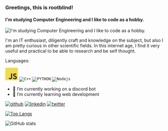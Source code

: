### Greetings, this is rootblind! 
#### I'm studying Computer Engineering and I like to code as a hobby.
![I'm studying Computer Engineering and I like to code as a hobby.](https://i.ibb.co/HFSYFj6/ompu.png)

I'm an IT enthusiast, diligently craft and knowledge on the subject, but also I am pretty curious in other scientific fields. In this internet age, I find it very useful and practical to be able to research and be self thought.

Languages: 

<code><img height="40" alt="javascript" src="https://raw.githubusercontent.com/github/explore/80688e429a7d4ef2fca1e82350fe8e3517d3494d/topics/javascript/javascript.png"></code>
<code><img height="40" alt="C++" src="https://upload.wikimedia.org/wikipedia/commons/thumb/1/18/ISO_C%2B%2B_Logo.svg/800px-ISO_C%2B%2B_Logo.svg.png"></code>
<code><img height="40" alt="PYTHON" src="https://upload.wikimedia.org/wikipedia/commons/thumb/c/c3/Python-logo-notext.svg/182px-Python-logo-notext.svg.png"></code>
<code><img height="40" alt="Nodejs" src="https://i.ibb.co/Z8Lp5cb/d.png"></code>

- 🔭 I’m currently working on a discord bot 
- 🌱 I’m currently learning web development 


[<img src='https://cdn.jsdelivr.net/npm/simple-icons@3.0.1/icons/github.svg' alt='github' height='40'>](https://github.com/rootblind)  [<img src='https://cdn.jsdelivr.net/npm/simple-icons@3.0.1/icons/linkedin.svg' alt='linkedin' height='40'>](https://www.linkedin.com/in/grecu-ionut-catalin/)  [<img src='https://cdn.jsdelivr.net/npm/simple-icons@3.0.1/icons/twitter.svg' alt='twitter' height='40'>](https://twitter.com/rootblind)  

[![Top Langs](https://github-readme-stats.vercel.app/api/top-langs/?username=rootblind)](https://github.com/anuraghazra/github-readme-stats)

![GitHub stats](https://github-readme-stats.vercel.app/api?username=rootblind&show_icons=true)

